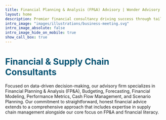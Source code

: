 ```yaml
---
title: Financial Planning & Analysis (FP&A) Advisory | Wonder Advisory
layout: home
description: Premier financial consultancy driving success through tailored solutions in FP&A, Financial Literacy, and Supply Chain Management.
intro_image: "images/illustrations/business-meeting.svg"
intro_image_absolute: false
intro_image_hide_on_mobile: true
show_call_box: true
---
```


<h1 style="color: #035373;">Financial & Supply Chain Consultants</h1>

Focused on data-driven decision-making, our advisory firm specializes in Financial Planning & Analysis (FP&A), Budgeting, Forecasting, Financial Modeling, Performance Metrics, Cash Flow Management, and Scenario Planning. Our commitment to straightforward, honest financial advice extends to a comprehensive approach that includes expertise in supply chain management alongside our core focus on FP&A and financial literacy.

<!-- Slogan -->
<!-- Excel in Every Equation: Wonder Advisory, Your Beacon for Strategic Financial Guidance -->
<!-- Leading provider of financial advisory & consultancy services, specializing in Financial Planning & Analysis (FP&A), Financial Literacy, and Supply Chain Management. We help our clients achieve their strategic and operational goals by offering customized solutions in areas such as budgeting, forecasting, reporting, and modeling.-->
